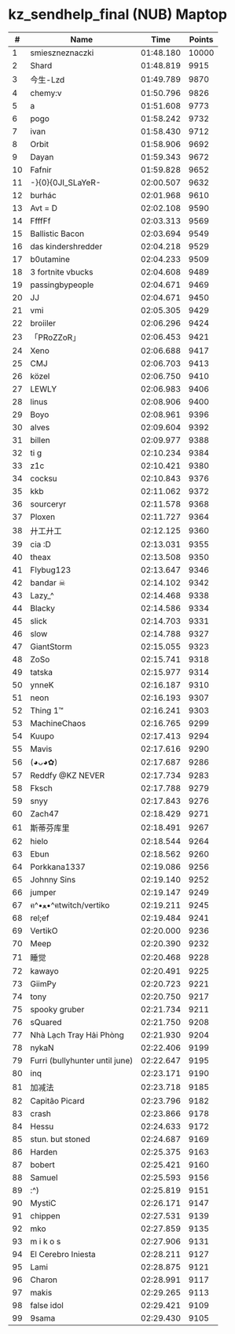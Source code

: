 # kz_sendhelp_final (NUB) Maptop

|  # | Name | Time | Points |
|-------------- | -------------- | -------------- | -------------- | 
| 1 | smieszneznaczki | 01:48.180 | 10000 | 
| 2 | Shard | 01:48.819 | 9915 | 
| 3 | 今生-Lzd | 01:49.789 | 9870 | 
| 4 | chemy:v | 01:50.796 | 9826 | 
| 5 | a | 01:51.608 | 9773 | 
| 6 | pogo | 01:58.242 | 9732 | 
| 7 | ivan | 01:58.430 | 9712 | 
| 8 | Orbit | 01:58.906 | 9692 | 
| 9 | Dayan | 01:59.343 | 9672 | 
| 10 | Fafnir | 01:59.828 | 9652 | 
| 11 | -}{0}{0JI_SLaYeR- | 02:00.507 | 9632 | 
| 12 | burhác | 02:01.968 | 9610 | 
| 13 | Avt = D | 02:02.108 | 9590 | 
| 14 | FfffFf | 02:03.313 | 9569 | 
| 15 | Ballistic Bacon | 02:03.694 | 9549 | 
| 16 | das kindershredder | 02:04.218 | 9529 | 
| 17 | b0utamine | 02:04.233 | 9509 | 
| 18 | 3 fortnite vbucks | 02:04.608 | 9489 | 
| 19 | passingbypeople | 02:04.671 | 9469 | 
| 20 | JJ | 02:04.671 | 9450 | 
| 21 | vmi | 02:05.305 | 9429 | 
| 22 | broiiler | 02:06.296 | 9424 | 
| 23 | 「PRoZZoR」 | 02:06.453 | 9421 | 
| 24 | Xeno | 02:06.688 | 9417 | 
| 25 | CMJ | 02:06.703 | 9413 | 
| 26 | közel | 02:06.750 | 9410 | 
| 27 | LEWLY | 02:06.983 | 9406 | 
| 28 | linus | 02:08.906 | 9400 | 
| 29 | Boyo | 02:08.961 | 9396 | 
| 30 | alves | 02:09.604 | 9392 | 
| 31 | billen | 02:09.977 | 9388 | 
| 32 | ti g | 02:10.234 | 9384 | 
| 33 | z1c | 02:10.421 | 9380 | 
| 34 | cocksu | 02:10.843 | 9376 | 
| 35 | kkb | 02:11.062 | 9372 | 
| 36 | sourceryr | 02:11.578 | 9368 | 
| 37 | Ploxen | 02:11.727 | 9364 | 
| 38 | 廾工廾工 | 02:12.125 | 9360 | 
| 39 | cia :D | 02:13.031 | 9355 | 
| 40 | theax | 02:13.508 | 9350 | 
| 41 | Flybug123 | 02:13.647 | 9346 | 
| 42 | bandar ☠ | 02:14.102 | 9342 | 
| 43 | Lazy_^ | 02:14.468 | 9338 | 
| 44 | Blacky | 02:14.586 | 9334 | 
| 45 | slick | 02:14.703 | 9331 | 
| 46 | slow | 02:14.788 | 9327 | 
| 47 | GiantStorm | 02:15.055 | 9323 | 
| 48 | ZoSo | 02:15.741 | 9318 | 
| 49 | tatska | 02:15.977 | 9314 | 
| 50 | ynneK | 02:16.187 | 9310 | 
| 51 | neon | 02:16.193 | 9307 | 
| 52 | Thing 1™ | 02:16.241 | 9303 | 
| 53 | MachineChaos | 02:16.765 | 9299 | 
| 54 | Kuupo | 02:17.413 | 9294 | 
| 55 | Mavis | 02:17.616 | 9290 | 
| 56 | (◕ᴗ◕✿) | 02:17.687 | 9286 | 
| 57 | Reddfy @KZ NEVER | 02:17.734 | 9283 | 
| 58 | Fksch | 02:17.788 | 9279 | 
| 59 | snyy | 02:17.843 | 9276 | 
| 60 | Zach47 | 02:18.429 | 9271 | 
| 61 | 斯蒂芬库里 | 02:18.491 | 9267 | 
| 62 | hielo | 02:18.544 | 9264 | 
| 63 | Ebun | 02:18.562 | 9260 | 
| 64 | Porkkana1337 | 02:19.086 | 9256 | 
| 65 | Johnny Sins | 02:19.140 | 9252 | 
| 66 | jumper | 02:19.147 | 9249 | 
| 67 | ฅ^•ﻌ•^ฅtwitch/vertiko | 02:19.211 | 9245 | 
| 68 | rel;ef | 02:19.484 | 9241 | 
| 69 | VertikO | 02:20.000 | 9236 | 
| 70 | Meep | 02:20.390 | 9232 | 
| 71 | 睡觉 | 02:20.468 | 9228 | 
| 72 | kawayo | 02:20.491 | 9225 | 
| 73 | GiimPy | 02:20.723 | 9221 | 
| 74 | tony | 02:20.750 | 9217 | 
| 75 | spooky gruber | 02:21.734 | 9211 | 
| 76 | sQuared | 02:21.750 | 9208 | 
| 77 | Nhà Lạch Tray Hải Phòng | 02:21.930 | 9204 | 
| 78 | nykaN | 02:22.406 | 9199 | 
| 79 | Furri (bullyhunter until june) | 02:22.647 | 9195 | 
| 80 | inq | 02:23.171 | 9190 | 
| 81 | 加减法 | 02:23.718 | 9185 | 
| 82 | Capitão Picard | 02:23.796 | 9182 | 
| 83 | crash | 02:23.866 | 9178 | 
| 84 | Hessu | 02:24.633 | 9172 | 
| 85 | stun. but stoned | 02:24.687 | 9169 | 
| 86 | Harden | 02:25.375 | 9163 | 
| 87 | bobert | 02:25.421 | 9160 | 
| 88 | Samuel | 02:25.593 | 9156 | 
| 89 | :^) | 02:25.819 | 9151 | 
| 90 | MystiC | 02:26.171 | 9147 | 
| 91 | chippen | 02:27.531 | 9139 | 
| 92 | mko | 02:27.859 | 9135 | 
| 93 | m i k o s | 02:27.906 | 9131 | 
| 94 | El Cerebro Iniesta | 02:28.211 | 9127 | 
| 95 | Lami | 02:28.875 | 9121 | 
| 96 | Charon | 02:28.991 | 9117 | 
| 97 | makis | 02:29.265 | 9113 | 
| 98 | false idol | 02:29.421 | 9109 | 
| 99 | 9sama | 02:29.430 | 9105 | 

